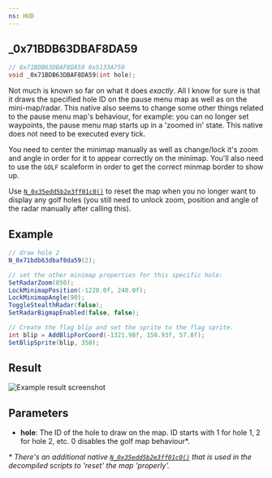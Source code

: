```yaml
---
ns: HUD
---
```

## _0x71BDB63DBAF8DA59

```c
// 0x71BDB63DBAF8DA59 0x5133A750
void _0x71BDB63DBAF8DA59(int hole);
```


Not much is known so far on what it does _exactly_.
All I know for sure is that it draws the specified hole ID on the pause menu map as well as on the mini-map/radar. This native also seems to change some other things related to the pause menu map's behaviour, for example: you can no longer set waypoints, the pause menu map starts up in a 'zoomed in' state. This native does not need to be executed every tick.

You need to center the minimap manually as well as change/lock it's zoom and angle in order for it to appear correctly on the minimap.
You'll also need to use the `GOLF` scaleform in order to get the correct minmap border to show up.

Use [`N_0x35edd5b2e3ff01c0()`](https://runtime.fivem.net/doc/reference.html#_0x35EDD5B2E3FF01C0) to reset the map when you no longer want to display any golf holes (you still need to unlock zoom, position and angle of the radar manually after calling this).

## Example
```cs
// draw hole 2
N_0x71bdb63dbaf8da59(2);

// set the other minimap properties for this specific hole:
SetRadarZoom(850);
LockMinimapPosition(-1220.0f, 240.0f);
LockMinimapAngle(90);
ToggleStealthRadar(false);
SetRadarBigmapEnabled(false, false);

// Create the flag blip and set the sprite to the flag sprite.
int blip = AddBlipForCoord(-1321.98f, 158.93f, 57.8f);
SetBlipSprite(blip, 358);
```
## Result
![Example result screenshot](https://i.imgur.com/DUnUzKS.png)

## Parameters
* **hole**: The ID of the hole to draw on the map. ID starts with 1 for hole 1, 2 for hole 2, etc. 0 disables the golf map behaviour\*.



_\* There's an additional native [`N_0x35edd5b2e3ff01c0()`](https://runtime.fivem.net/doc/reference.html#_0x35EDD5B2E3FF01C0) that is used in the decompiled scripts to 'reset' the map 'properly'._


